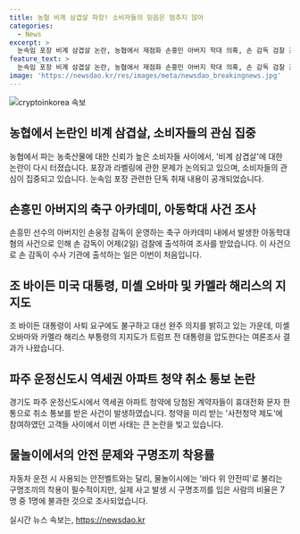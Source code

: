 ```yaml
---
title: 농협 비계 삼겹살 파장! 소비자들의 믿음은 멈추지 않아
categories:
  - News
excerpt: >
  눈속임 포장 비계 삼겹살 논란, 농협에서 재점화 손흥민 아버지 학대 의혹, 손 감독 검찰 조사 미션 확 바이든 대선 의지, 민심 지지로 확인 경기도 파주 운정신도시, 역세권 아파트 청약 취소 사태 물놀이 안전띠 착용 중요성 부각, 사고 발생시 7명 중 1명만 착용 
feature_text: >
  눈속임 포장 비계 삼겹살 논란, 농협에서 재점화 손흥민 아버지 학대 의혹, 손 감독 검찰 조사 미션 확 바이든 대선 의지, 민심 지지로 확인 경기도 파주 운정신도시, 역세권 아파트 청약 취소 사태 물놀이 안전띠 착용 중요성 부각, 사고 발생시 7명 중 1명만 착용 
image: 'https://newsdao.kr/res/images/meta/newsdao_breakingnews.jpg'
---
```


<p><img src="https://newsdao.kr/res/images/meta/newsdao_breakingnews.jpg" alt="cryptoinkorea 속보" /></p>

<h2 data-ke-size="size26">농협에서 논란인 비계 삼겹살, 소비자들의 관심 집중</h2>

<p data-ke-size="size16">농협에서 파는 농축산물에 대한 신뢰가 높은 소비자들 사이에서, '비계 삼겹살'에 대한 논란이 다시 터졌습니다. 포장과 라벨링에 관한 문제가 논의되고 있으며, 소비자들의 관심이 집중되고 있습니다. 눈속임 포장 관련한 단독 취재 내용이 공개되었습니다.</p>

<h2 data-ke-size="size26">손흥민 아버지의 축구 아카데미, 아동학대 사건 조사</h2>

<p data-ke-size="size16">손흥민 선수의 아버지인 손웅정 감독이 운영하는 축구 아카데미 내에서 발생한 아동학대 혐의 사건으로 인해 손 감독이 어제(2일) 검찰에 출석하여 조사를 받았습니다. 이 사건으로 손 감독이 수사 기관에 출석하는 일은 이번이 처음입니다.</p>

<h2 data-ke-size="size26">조 바이든 미국 대통령, 미셸 오바마 및 카멜라 해리스의 지지도</h2>

<p data-ke-size="size16">조 바이든 대통령이 사퇴 요구에도 불구하고 대선 완주 의지를 밝히고 있는 가운데, 미셸 오바마와 카멜라 해리스 부통령의 지지도가 트럼프 전 대통령을 압도한다는 여론조사 결과가 나왔습니다.</p>

<h2 data-ke-size="size26">파주 운정신도시 역세권 아파트 청약 취소 통보 논란</h2>

<p data-ke-size="size16">경기도 파주 운정신도시에서 역세권 아파트 청약에 당첨된 계약자들이 휴대전화 문자 한 통으로 취소 통보를 받은 사건이 발생하였습니다. 청약을 미리 받는 '사전청약 제도'에 참여하였던 고객들 사이에서 이번 사태는 큰 논란을 빚고 있습니다.</p>

<h2 data-ke-size="size26">물놀이에서의 안전 문제와 구명조끼 착용률</h2>

<p data-ke-size="size16">자동차 운전 시 사용되는 안전벨트와는 달리, 물놀이시에는 '바다 위 안전띠'로 불리는 구명조끼의 착용이 필수적이지만, 실제 사고 발생 시 구명조끼를 입은 사람의 비율은 7명 중 1명에 불과한 것으로 조사되었습니다.</p>
실시간 뉴스 속보는, <a href="https://newsdao.kr" rel="dofollow">https://newsdao.kr</a>


